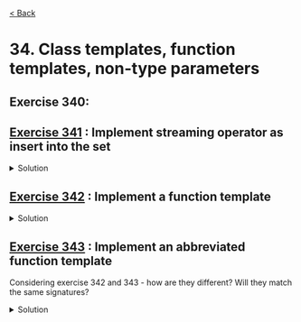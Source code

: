 [< Back](README.md)

# 34. Class templates, function templates, non-type parameters

## Exercise 340:

## [Exercise 341][1] : Implement streaming operator as insert into the set

<details>
   <summary>Solution</summary>

```cpp
  void operator<<(const T & item) {
    if (!contains(item))
      items.push_back(item);
  }
```
</details>

## [Exercise 342][1] : Implement a function template

<details>
   <summary>Solution</summary>

```cpp
template<typename T>
static T accumulate(std::vector<T> vec, T init) {
  return std::accumulate(vec.begin(), vec.end(), init);
}
```
</details>

## [Exercise 343][1] : Implement an abbreviated function template

Considering exercise 342 and 343 - how are they different? Will they match the same signatures?

<details>
   <summary>Solution</summary>

```cpp
static auto acc(auto vec, auto init) {
  return std::accumulate(vec.begin(), vec.end(), init);
}
```
</details>

[1]: 34_exercises.cpp
